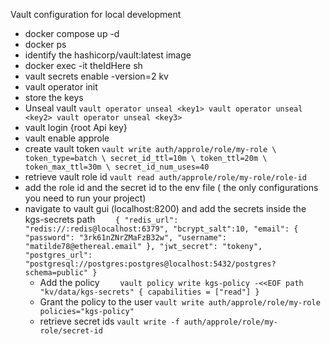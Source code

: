 Vault configuration for local development

- docker compose up -d
- docker ps
- identify the hashicorp/vault:latest image
- docker exec -it theIdHere sh
- vault secrets enable -version=2 kv
- vault operator init
- store the keys
- Unseal vault
  `vault operator unseal <key1>
 vault operator unseal <key2>
 vault operator unseal <key3>`
- vault login {root Api key}
- vault enable approle
- create vault token
  `vault write auth/approle/role/my-role \
    token_type=batch \
    secret_id_ttl=10m \
    token_ttl=20m \
    token_max_ttl=30m \
    secret_id_num_uses=40`
- retrieve vault role id
  `vault read auth/approle/role/my-role/role-id`
- add the role id and the secret id to the env file
  ( the only configurations you need to run your project)
- navigate to vault gui (localhost:8200) and add the secrets inside the kgs-secrets path
  `    {
    "redis_url": "redis://:redis@localhost:6379",
    "bcrypt_salt":10,
    "email": {
      "password": "3rk61nZNrZMaFzB32w",
      "username": "matilde78@ethereal.email"
    },
      "jwt_secret": "tokeny",
      "postgres_url": "postgresql://postgres:postgres@localhost:5432/postgres?schema=public"
    }`
  - Add the policy
    `    vault policy write kgs-policy -<<EOF
path "kv/data/kgs-secrets" {
  capabilities = ["read"]
}`
  - Grant the policy to the user
    `vault write auth/approle/role/my-role policies="kgs-policy"`
  - retrieve secret ids
    `vault write -f auth/approle/role/my-role/secret-id`
